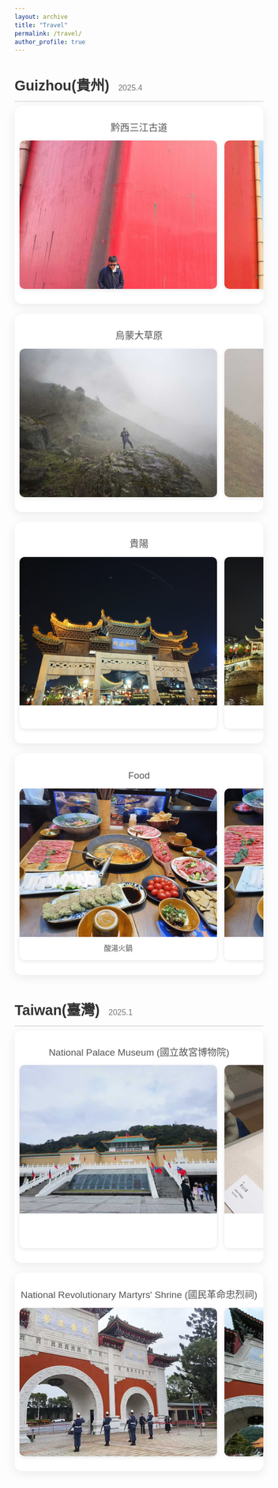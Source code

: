 ```yaml
---
layout: archive
title: "Travel"
permalink: /travel/
author_profile: true
---
```


<style>
  @import url('https://fonts.googleapis.com/css2?family=Poppins:wght@300;400;600&display=swap');

  .travel-log-container {
    font-family: 'Poppins', sans-serif;
    color: #333;
    line-height: 1.6;
    margin-top: 2rem;
  }

  .trip-section {
    margin-bottom: 3rem;
  }

  .trip-section h2 {
    font-size: 1.8rem;
    font-weight: 600;
    margin-bottom: 0.5rem;
    border-bottom: 2px solid #e0e0e0;
    padding-bottom: 0.5rem;
  }

  .trip-section h2 .trip-date {
    font-size: 1rem;
    font-weight: 300;
    color: #777;
    margin-left: 10px;
  }

  .slider-title {
    font-size: 1.2rem;
    font-weight: 500;
    margin: 10px 0;
    color: #555;
    text-align: center;
  }

  .slider-container {
    position: relative;
    overflow-x: auto;
    /* Increased vertical padding to give cards room to "pop out" */
    padding: 20px 10px;
    background: #ffffff;
    border-radius: 15px;
    box-shadow: 0 5px 20px rgba(0,0,0,0.08);
    margin-bottom: 20px;
    scrollbar-color: #888 #f1f1f1;
    cursor: grab;
    /* Clip content to padding box to prevent scrollbar from overlapping content */
    overflow-clip-margin: content-box;
  }
  
  .slider-container::-webkit-scrollbar { height: 8px; }
  .slider-container::-webkit-scrollbar-track { background: #f1f1f1; border-radius: 10px; }
  .slider-container::-webkit-scrollbar-thumb { background: #888; border-radius: 10px; }
  .slider-container::-webkit-scrollbar-thumb:hover { background: #555; }

  .slider-track {
    display: flex;
    gap: 15px;
    user-select: none;
    padding-bottom: 10px;
  }

  .photo-card {
    flex: 0 0 400px;
    background: #fff;
    border-radius: 10px;
    overflow: hidden;
    box-shadow: 0 2px 8px rgba(0,0,0,0.1);
    position: relative;
    cursor: pointer;
    z-index: 1;
    transition: transform 0.3s ease, box-shadow 0.3s ease;
  }

  .photo-card:hover {
    /* Scale up and lift the card to make it pop out */
    transform: scale(1.05) translateY(-5px);
    box-shadow: 0 10px 25px rgba(0,0,0,0.2);
    z-index: 10; /* Ensure the hovered card is on top of others */
  }

  .photo-card img {
    width: 100%;
    height: 300px;
    object-fit: cover;
    display: block;
    pointer-events: none;
  }
  
  .photo-card .caption {
    padding: 12px;
    text-align: center;
  }

  .photo-card p {
    margin: 0;
    font-size: 0.9rem;
    color: #555;
  }
  
  .modal {
    display: none;
    position: fixed;
    z-index: 1000;
    left: 0;
    top: 0;
    width: 100%;
    height: 100%;
    background-color: rgba(0, 0, 0, 0.9);
  }

  .modal-content {
    margin: auto;
    display: block;
    max-width: 95%;
    max-height: 95%;
    position: absolute;
    top: 50%;
    left: 50%;
    transform: translate(-50%, -50%);
  }

  .close {
    position: absolute;
    top: 15px;
    right: 35px;
    color: #f1f1f1;
    font-size: 40px;
    font-weight: bold;
    transition: 0.3s;
    cursor: pointer;
    z-index: 1001;
  }

  .close:hover, .close:focus { color: #bbb; text-decoration: none; }
</style>

<div class="travel-log-container">
  <!-- Trip sections remain the same -->
  <div class="trip-section">
    <h2>Guizhou(貴州) <span class="trip-date">2025.4</span></h2>
    <div class="slider-container">
      <h3 class="slider-title">黔西三江古道</h3>
      <div class="slider-track">
        <div class="photo-card"><img src="/images/travel/guizhou/guizhou1.jpg" alt="Scenery 1"></div>
        <div class="photo-card"><img src="/images/travel/guizhou/guizhou2.jpg" alt="Scenery 2"></div>
        <div class="photo-card"><img src="/images/travel/guizhou/guizhou3.jpg" alt="Scenery 3"></div>
        <div class="photo-card"><img src="/images/travel/guizhou/guizhou4.jpg" alt="Scenery 4"></div>
        <div class="photo-card"><img src="/images/travel/guizhou/guizhou5.jpg" alt="Scenery 5"></div>
        <div class="photo-card"><img src="/images/travel/guizhou/guizhou6.jpg" alt="Scenery 6"></div>
        <div class="photo-card"><img src="/images/travel/guizhou/guizhou7.jpg" alt="Scenery 7"></div>
        <div class="photo-card"><img src="/images/travel/guizhou/guizhou8.jpg" alt="Scenery 8"></div>
        <div class="photo-card"><img src="/images/travel/guizhou/guizhou9.jpg" alt="Scenery 9"></div>
      </div>
    </div>
    <div class="slider-container">
      <h3 class="slider-title">烏蒙大草原</h3>
      <div class="slider-track">
        <div class="photo-card"><img src="/images/travel/guizhou/guizhou11.jpg" alt="Scenery 1"></div>
        <div class="photo-card"><img src="/images/travel/guizhou/guizhou12.jpg" alt="Scenery 2"></div>
        <div class="photo-card"><img src="/images/travel/guizhou/guizhou13.jpg" alt="Scenery 3"></div>
        <div class="photo-card"><img src="/images/travel/guizhou/guizhou14.jpg" alt="Scenery 4"></div>
        <div class="photo-card"><img src="/images/travel/guizhou/guizhou15.jpg" alt="Scenery 5"></div>
        <div class="photo-card"><img src="/images/travel/guizhou/guizhou16.jpg" alt="Scenery 6"></div>
        <div class="photo-card"><img src="/images/travel/guizhou/guizhou17.jpg" alt="Scenery 7"></div>
        <div class="photo-card"><img src="/images/travel/guizhou/guizhou18.jpg" alt="Scenery 8"></div>
        <div class="photo-card"><img src="/images/travel/guizhou/guizhou10.jpg" alt="Scenery 8"></div>
        <div class="photo-card"><img src="/images/travel/guizhou/guizhou19.jpg" alt="Scenery 8"></div>
        <div class="photo-card"><img src="/images/travel/guizhou/guizhou20.jpg" alt="Scenery 8"></div>
        <div class="photo-card"><img src="/images/travel/guizhou/guizhou21.jpg" alt="Scenery 8"></div>
        <div class="photo-card"><img src="/images/travel/guizhou/guizhou22.jpg" alt="Scenery 8"></div>
        <div class="photo-card"><img src="/images/travel/guizhou/guizhou23.jpg" alt="Scenery 8"></div>
        <div class="photo-card"><img src="/images/travel/guizhou/guizhou24.jpg" alt="Scenery 8"></div>
        <div class="photo-card"><img src="/images/travel/guizhou/guizhou25.jpg" alt="Scenery 8"></div>
        <div class="photo-card"><img src="/images/travel/guizhou/guizhou26.jpg" alt="Scenery 8"></div>
        <div class="photo-card"><img src="/images/travel/guizhou/guizhou27.jpg" alt="Scenery 8"></div>
      </div>
    </div>
    <div class="slider-container">
      <h3 class="slider-title">貴陽</h3>
      <div class="slider-track">
        <div class="photo-card"><img src="/images/travel/guizhou/guiyang1.jpg" alt="Scenery 1"></div>
        <div class="photo-card"><img src="/images/travel/guizhou/guiyang2.jpg" alt="Scenery 2"></div>
        <div class="photo-card"><img src="/images/travel/guizhou/guiyang3.jpg" alt="Scenery 3"></div>
        <div class="photo-card"><img src="/images/travel/guizhou/guiyang4.jpg" alt="Scenery 4"></div>
        <div class="photo-card"><img src="/images/travel/guizhou/guiyang5.jpg" alt="Scenery 5"><div class="caption"><p>甲秀樓</p></div></div>
        <div class="photo-card"><img src="/images/travel/guizhou/guiyang6.jpg" alt="Scenery 6"></div>
      </div>
    </div>
    <div class="slider-container">
      <h3 class="slider-title">Food</h3>
      <div class="slider-track">
        <div class="photo-card"><img src="/images/travel/guizhou/eat1.jpg" alt="Scenery 1"><div class="caption"><p>酸湯火鍋</p></div></div>
        <div class="photo-card"><img src="/images/travel/guizhou/eat8.jpg" alt="Scenery 6"><div class="caption"><p>酸湯火鍋</p></div></div>
        <div class="photo-card"><img src="/images/travel/guizhou/eat5.jpg" alt="Scenery 5"><div class="caption"><p>安順烤小腸</p></div></div>
        <div class="photo-card"><img src="/images/travel/guizhou/eat6.jpg" alt="Scenery 6"><div class="caption"><p>安順烤小腸</p></div></div>
        <div class="photo-card"><img src="/images/travel/guizhou/eat10.jpg" alt="Scenery 6"><div class="caption"><p>六盤水豆米火鍋</p></div></div>
        <div class="photo-card"><img src="/images/travel/guizhou/eat12.jpg" alt="Scenery 6"><div class="caption"><p>地攤火鍋</p></div></div>
        <div class="photo-card"><img src="/images/travel/guizhou/eat13.jpg" alt="Scenery 6"><div class="caption"><p>地攤火鍋</p></div></div>
        <div class="photo-card"><img src="/images/travel/guizhou/eat2.jpg" alt="Scenery 2"></div>
        <div class="photo-card"><img src="/images/travel/guizhou/eat3.jpg" alt="Scenery 3"></div>
        <div class="photo-card"><img src="/images/travel/guizhou/eat4.jpg" alt="Scenery 4"></div>
        <div class="photo-card"><img src="/images/travel/guizhou/eat7.jpg" alt="Scenery 6"></div>
      </div>
    </div>
  </div>
  
  <div class="trip-section">
    <h2>Taiwan(臺灣) <span class="trip-date">2025.1</span></h2>
    <div class="slider-container">
      <h3 class="slider-title">National Palace Museum (國立故宮博物院)</h3>
      <div class="slider-track">
        <div class="photo-card">
            <img src="/images/travel/taiwan/taiwan1.jpg" alt="Museum">
        </div>
        <div class="photo-card">
          <img src="/images/travel/taiwan/taiwan2.jpg" alt="Jadeite Cabbage">
          <div class="caption"><p>Jadeite Cabbage (翠玉白菜)</p></div>
        </div>
        <div class="photo-card">
            <img src="/images/travel/taiwan/taiwan3.jpg" alt="Museum">
            <div class="caption"><p>Gilt Bronze Pagoda, Ming dynasty with inscription Chongzhen 4th year (明 崇禎四年銘 青銅鎏金佛塔)</p></div>
        </div>
      </div>
    </div>
    <div class="slider-container">
      <h3 class="slider-title">National Revolutionary Martyrs' Shrine (國民革命忠烈祠)</h3>
      <div class="slider-track">
        <div class="photo-card"><img src="/images/travel/taiwan/taiwan11.jpg" alt="Shrine 1"></div>
        <div class="photo-card"><img src="/images/travel/taiwan/taiwan12.jpg" alt="Shrine 2"></div>
        <div class="photo-card"><img src="/images/travel/taiwan/taiwan13.jpg" alt="Shrine 3"></div>
      </div>
    </div>
  </div>
</div>

<!-- Image Modal -->
<div id="imageModal" class="modal">
  <span class="close">&times;</span>
  <img class="modal-content" id="modalImage">
</div>

<script>
  // The script remains unchanged as all modifications were handled with CSS.
  document.addEventListener('DOMContentLoaded', function() {
    // --- Slider Drag and Wheel Scroll Logic ---
    const sliders = document.querySelectorAll('.slider-container');
    sliders.forEach(function(slider) {
      slider.addEventListener('wheel', (e) => { if (slider.scrollWidth > slider.clientWidth) slider.scrollLeft += e.deltaY; }, { passive: true });
      let isDragging = false, startPos, scrollLeft;
      slider.addEventListener('mousedown', (e) => {
        if (e.button !== 0) return;
        isDragging = true;
        startPos = e.pageX - slider.offsetLeft;
        scrollLeft = slider.scrollLeft;
        slider.style.cursor = 'grabbing';
      });
      slider.addEventListener('mouseleave', () => { isDragging = false; slider.style.cursor = 'grab'; });
      slider.addEventListener('mouseup', () => { isDragging = false; slider.style.cursor = 'grab'; });
      slider.addEventListener('mousemove', (e) => {
        if (!isDragging) return;
        e.preventDefault();
        const x = e.pageX - slider.offsetLeft;
        const walk = (x - startPos) * 2;
        slider.scrollLeft = scrollLeft - walk;
      });
    });
    
    // --- Image Double-Click to Fullscreen Logic ---
    const modal = document.getElementById('imageModal');
    const modalImg = document.getElementById('modalImage');
    const closeBtn = document.querySelector('#imageModal .close');
    const photoCards = document.querySelectorAll('.photo-card');

    const openFullScreen = (imgSrc) => {
      modalImg.src = imgSrc;
      modal.style.display = 'flex';
      
      const elem = modal;
      if (elem.requestFullscreen) {
        elem.requestFullscreen();
      } else if (elem.webkitRequestFullscreen) { /* Safari */
        elem.webkitRequestFullscreen();
      } else if (elem.msRequestFullscreen) { /* IE11 */
        elem.msRequestFullscreen();
      }
    };

    const closeFullScreen = () => {
      if (document.fullscreenElement || document.webkitFullscreenElement || document.msFullscreenElement) {
        if (document.exitFullscreen) {
          document.exitFullscreen();
        } else if (document.webkitExitFullscreen) { /* Safari */
          document.webkitExitFullscreen();
        } else if (document.msExitFullscreen) { /* IE11 */
          document.msExitFullscreen();
        }
      } else {
        modal.style.display = 'none';
      }
    };

    photoCards.forEach(card => {
      card.addEventListener('dblclick', function() {
        const img = this.querySelector('img');
        if (img) openFullScreen(img.src);
      });
    });

    closeBtn.addEventListener('click', closeFullScreen);

    const onFullScreenChange = () => {
      const isFullscreen = document.fullscreenElement || document.webkitFullscreenElement || document.msFullscreenElement;
      if (!isFullscreen) {
        modal.style.display = 'none';
      }
    };

    document.addEventListener('fullscreenchange', onFullScreenChange);
    document.addEventListener('webkitfullscreenchange', onFullScreenChange);
    document.addEventListener('msfullscreenchange', onFullScreenChange);
  });
</script>